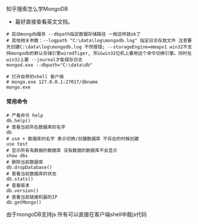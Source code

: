 知乎搜索怎么学MongoDB
- 最好直接查看英文文档。

```shell
# 启动mongdb服务 --dbpath指定数据存储路径 一般这样就ok了
# 其他相关参数：--logpath "C:\data\log\mongodb.log" 指定日志存放文件 注意要先创建C:\data\log\mongodb.log 不然报错; --storageEngine=mmapv1 win32不支持mongodb的默认存储引擎wiredTiger, 所以win32位机上要用这个命令切换引擎。同时在win32上要 --journal才能保存日志
mongod.exe --dbpath="C:\data\db"

# 打开自带的shell 客户端
# mongo.exe 127.0.0.1:27017/dbname
mongo.exe
```

#### 常用命令
```shell
# 产看命令 help
db.help()
# 查看当前所在数据库的名字
db
# use + 数据库的名字 表示切换/创建数据库 不存在的时候创建
use test
# 显示所有有数据的数据库 没有数据的数据库不会显示
show dbs
# 删除当前数据库
db.dropDatabase()
# 查看当前数据库的状态
db.stats()
# 查看版本
db.version()
# 查看当前链接机器的IP
db.getMongo()
```
由于mongoDB支持js 所有可以直接在客户端shell中敲js代码
